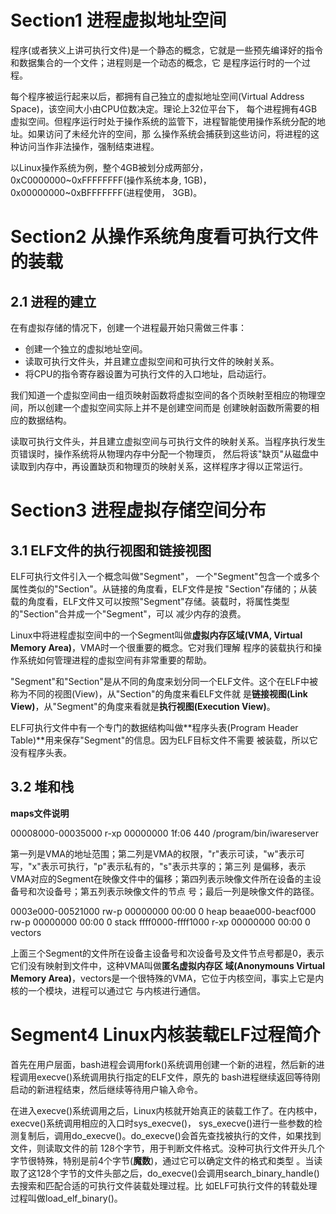 # Section1 进程虚拟地址空间

程序(或者狭义上讲可执行文件)是一个静态的概念，它就是一些预先编译好的指令和数据集合的一个文件；进程则是一个动态的概念，它
是程序运行时的一个过程。

每个程序被运行起来以后，都拥有自己独立的虚拟地址空间(Virtual Address Space)，该空间大小由CPU位数决定。理论上32位平台下，
每个进程拥有4GB虚拟空间。但程序运行时处于操作系统的监管下，进程智能使用操作系统分配的地址。如果访问了未经允许的空间，那
么操作系统会捕获到这些访问，将进程的这种访问当作非法操作，强制结束进程。

以Linux操作系统为例，整个4GB被划分成两部分，0xC0000000~0xFFFFFFFF(操作系统本身, 1GB)，0x00000000~0xBFFFFFFF(进程使用，
3GB)。

# Section2 从操作系统角度看可执行文件的装载

## 2.1 进程的建立

在有虚拟存储的情况下，创建一个进程最开始只需做三件事：

- 创建一个独立的虚拟地址空间。
- 读取可执行文件头，并且建立虚拟空间和可执行文件的映射关系。
- 将CPU的指令寄存器设置为可执行文件的入口地址，启动运行。

我们知道一个虚拟空间由一组页映射函数将虚拟空间的各个页映射至相应的物理空间，所以创建一个虚拟空间实际上并不是创建空间而是
创建映射函数所需要的相应的数据结构。

读取可执行文件头，并且建立虚拟空间与可执行文件的映射关系。当程序执行发生页错误时，操作系统将从物理内存中分配一个物理页，
然后将该"缺页"从磁盘中读取到内存中，再设置缺页和物理页的映射关系，这样程序才得以正常运行。

# Section3 进程虚拟存储空间分布

## 3.1 ELF文件的执行视图和链接视图

ELF可执行文件引入一个概念叫做"Segment"， 一个"Segment"包含一个或多个属性类似的"Section"。从链接的角度看，ELF文件是按
"Section"存储的；从装载的角度看，ELF文件又可以按照"Segment"存储。装载时，将属性类型的"Section"合并成一个"Segment"，可以
减少内存的浪费。

Linux中将进程虚拟空间中的一个Segment叫做**虚拟内存区域(VMA, Virtual Memory Area)**，VMA时一个很重要的概念。它对我们理解
程序的装载执行和操作系统如何管理进程的虚拟空间有非常重要的帮助。

"Segment"和"Section"是从不同的角度来划分同一个ELF文件。这个在ELF中被称为不同的视图(View)，从"Section"的角度来看ELF文件就
是**链接视图(Link View)**，从"Segment"的角度来看就是**执行视图(Execution View)**。

ELF可执行文件中有一个专门的数据结构叫做**程序头表(Program Header Table)**用来保存"Segment"的信息。因为ELF目标文件不需要
被装载，所以它没有程序头表。

## 3.2 堆和栈

**maps文件说明**

00008000-00035000 r-xp 00000000 1f:06 440        /program/bin/iwareserver

第一列是VMA的地址范围；第二列是VMA的权限，"r"表示可读，"w"表示可写，"x"表示可执行，"p"表示私有的，"s"表示共享的；第三列
是偏移，表示VMA对应的Segment在映像文件中的偏移；第四列表示映像文件所在设备的主设备号和次设备号；第五列表示映像文件的节点
号；最后一列是映像文件的路径。

0003e000-00521000 rw-p 00000000 00:00 0          heap
beaae000-beacf000 rw-p 00000000 00:00 0          stack
ffff0000-ffff1000 r-xp 00000000 00:00 0          vectors

上面三个Segment的文件所在设备主设备号和次设备号及文件节点号都是0，表示它们没有映射到文件中，这种VMA叫做**匿名虚拟内存区
域(Anonymouns Virtual Memory Area)**，vectors是一个很特殊的VMA，它位于内核空间，事实上它是内核的一个模块，进程可以通过它
与内核进行通信。

# Segment4 Linux内核装载ELF过程简介

首先在用户层面，bash进程会调用fork()系统调用创建一个新的进程，然后新的进程调用execve()系统调用执行指定的ELF文件，原先的
bash进程继续返回等待刚启动的新进程结束，然后继续等待用户输入命令。

在进入execve()系统调用之后，Linux内核就开始真正的装载工作了。在内核中，execve()系统调用相应的入口时sys_execve()，
sys_execve()进行一些参数的检测复制后，调用do_execve()。do_execve()会首先查找被执行的文件，如果找到文件，则读取文件的前
128个字节，用于判断文件格式。没种可执行文件开头几个字节很特殊，特别是前4个字节(**魔数**)，通过它可以确定文件的格式和类型
。当读取了这128个字节的文件头部之后，do_execve()会调用search_binary_handle()去搜索和匹配合适的可执行文件装载处理过程。比
如ELF可执行文件的转载处理过程叫做load_elf_binary()。

